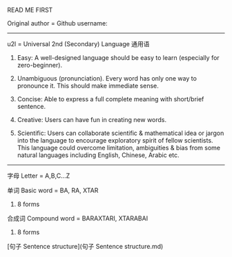 READ ME FIRST

Original author = Github username:

---

u2l = Universal 2nd (Secondary) Language 通用语 

1. Easy: A well-designed language should be easy to learn (especially for zero-beginner).
  
2. Unambiguous (pronunciation). Every word has only one way to pronounce it. This should make immediate sense.
  
3. Concise: Able to express a full complete meaning with short/brief sentence.  
  
4. Creative: Users can have fun in creating new words.  
  
5. Scientific: Users can collaborate scientific & mathematical idea or jargon into the language to encourage exploratory spirit of fellow scientists. This language could overcome limitation, ambiguities & bias from some natural languages including English, Chinese, Arabic etc.
  

---

字母 Letter = A,B,C...Z

单词 Basic word = BA, RA, XTAR

1. 8 forms

合成词 Compound word = BARAXTARI, XTARABAI

1. 8 forms

[句子 Sentence structure](句子 Sentence structure.md)
